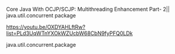 Core Java With OCJP/SCJP: Multithreading Enhancement Part- 2|| java.util.concurrent package

https://youtu.be/OXDYAHLftRw?list=PLd3UqWTnYXOkWZUcbW68CbN9fyPFQ0LDk

java.util.concurrent.package